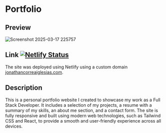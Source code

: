 # Portfolio

## Preview

![Screenshot 2025-03-17 225757](https://github.com/user-attachments/assets/56550ec7-44d4-4165-808c-849db136e007)

## Link [![Netlify Status](https://api.netlify.com/api/v1/badges/73dd9d30-de69-472a-a471-230c3fd2f32f/deploy-status)](https://app.netlify.com/sites/visionary-cactus-cce254/deploys)

The site was deployed using Netlify using a custom domain [jonathancorreaiglesias.com](https://jonathancorreaiglesias.com/). 

## Description

This is a personal portfolio website I created to showcase my work as a Full Stack Developer. It includes a selection of my projects, a resume with a summary of my skills, an about me section, and a contact form. The site is fully responsive and built using modern web technologies, such as Tailwind CSS and React, to provide a smooth and user-friendly experience across all devices.
